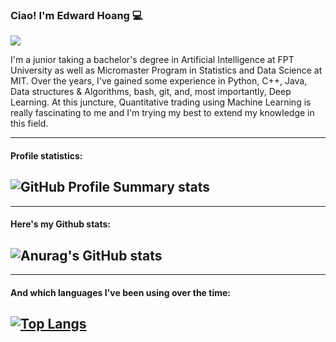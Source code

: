 ### Ciao! I'm Edward Hoang 💻
              
<img src="https://raw.githubusercontent.com/lehoangan2906/lehoangan2906/main/Screen%20Shot%202022-08-05%20at%203.11.04%20PM.png"/>

I'm a junior taking a bachelor's degree in Artificial Intelligence at FPT University as well as Micromaster Program in Statistics and Data Science at MIT. Over the years, I've gained some experience in Python, C++, Java, Data structures & Algorithms, bash, git, and, most importantly, Deep Learning. At this juncture, Quantitative trading using Machine Learning is really fascinating to me and I'm trying my best to extend my knowledge in this field.

--------------------------------------------------------------------------------------------
#### Profile statistics:
![GitHub Profile Summary stats](https://github-profile-summary-cards.vercel.app/api/cards/profile-details?username=lehoangan2906&theme=radical&show_icons=true)
--------------------------------------------------------------------------------------------


--------------------------------------------------------------------------------------------
#### Here's my Github stats:
![Anurag's GitHub stats](https://github-readme-stats.vercel.app/api?username=lehoangan2906&show_icons=true&theme=radical)
-----------------------------------------------------------------

--------------------------------------------------------------------------------------------
#### And which languages I've been using over the time:
[![Top Langs](https://github-readme-stats.vercel.app/api/top-langs/?username=lehoangan2906&layout=compact)](https://github.com/anuraghazra/github-readme-stats)
--------------------------------------------------------------------------------------------




